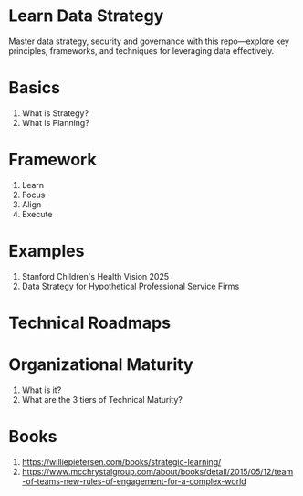 # Learn Data Strategy
Master data strategy, security and governance with this repo—explore key principles, frameworks, and techniques for leveraging data effectively.

# Basics
1. What is Strategy?
2. What is Planning?

# Framework
1. Learn
2. Focus
3. Align
4. Execute

# Examples
1. Stanford Children's Health Vision 2025
2. Data Strategy for Hypothetical Professional Service Firms

# Technical Roadmaps

# Organizational Maturity
1. What is it?
2. What are the 3 tiers of Technical Maturity?
   
# Books
1. https://williepietersen.com/books/strategic-learning/
2. https://www.mcchrystalgroup.com/about/books/detail/2015/05/12/team-of-teams-new-rules-of-engagement-for-a-complex-world
